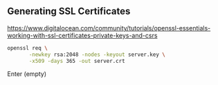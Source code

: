 ## Generating SSL Certificates
https://www.digitalocean.com/community/tutorials/openssl-essentials-working-with-ssl-certificates-private-keys-and-csrs
```bash
openssl req \
       -newkey rsa:2048 -nodes -keyout server.key \
       -x509 -days 365 -out server.crt
```
Enter (empty)